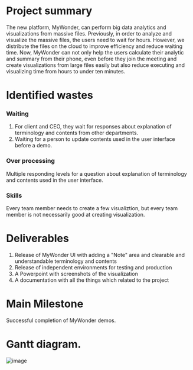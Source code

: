 # Project summary
The new platform, MyWonder, can perform big data analytics and visualizations from massive files. Previously, in order to analyze and visualize the massive files, the users need to wait for hours. However, we distribute the files on the cloud to improve efficiency and reduce waiting time. Now, MyWonder can not only help the users calculate their analytic and summary from their phone, even before they join the meeting and create visualizations from large files easily but also reduce executing and visualizing time from hours to under ten minutes. 

# Identified wastes

### Waiting
1. For client and CEO, they wait for responses about explanation of terminology and contents from other departments.
2. Waiting for a person to update contents used in the user interface before a demo. 

### Over processing
Multiple responding levels for a question about explanation of terminology and contents used in the user interface.

### Skills
Every team member needs to create a few visualiztion, but every team member is not necessarily good at creating visualization. 

# Deliverables
1. Release of MyWonder UI with adding a "Note" area and clearable and understandable terminology and contents
2. Release of independent environments for testing and production
3. A Powerpoint with screenshots of the visualization
4. A documentation with all the things which related to the project

# Main Milestone
Successful completion of MyWonder demos.

# Gantt diagram.
![image](https://joykuan.github.io/MyWonder/Gantt%20chart.png)
